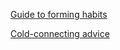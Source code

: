 
[Guide to forming habits](http://www.iwillteachyoutoberich.com/guides/ultimate-guide-to-habits/)

[Cold-connecting advice](https://www.linkedin.com/groups/4788333/4788333-6116741416765964292)
